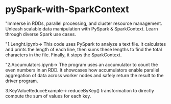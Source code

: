 # pySpark-with-SparkContext
"Immerse in RDDs, parallel processing, and cluster resource management. Unleash scalable data manipulation with PySpark &amp; SparkContext. Learn through diverse Spark use cases.

"1.Lenght.ipynb->
This code uses PySpark to analyze a text file. It calculates and prints the length of each line, then sums these lengths to find the total characters in the file. Finally, it stops the SparkContext.

"2.Accumulators.ipynb->
    The program uses an accumulator to count the even numbers in an RDD. It showcases how accumulators enable parallel aggregation of data across worker nodes and safely return the result to the driver program.

3.KeyValueReduceExample->
    reduceByKey() transformation to directly compute the sum of values for each key.